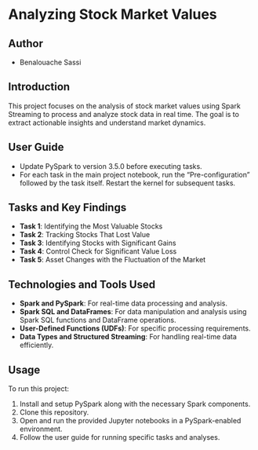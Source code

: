 
# Analyzing Stock Market Values

## Author
- Benalouache Sassi

## Introduction
This project focuses on the analysis of stock market values using Spark Streaming to process and analyze stock data in real time. The goal is to extract actionable insights and understand market dynamics.

## User Guide
- Update PySpark to version 3.5.0 before executing tasks.
- For each task in the main project notebook, run the “Pre-configuration” followed by the task itself. Restart the kernel for subsequent tasks.

## Tasks and Key Findings
- **Task 1**: Identifying the Most Valuable Stocks
- **Task 2**: Tracking Stocks That Lost Value
- **Task 3**: Identifying Stocks with Significant Gains
- **Task 4**: Control Check for Significant Value Loss
- **Task 5**: Asset Changes with the Fluctuation of the Market

## Technologies and Tools Used
- **Spark and PySpark**: For real-time data processing and analysis.
- **Spark SQL and DataFrames**: For data manipulation and analysis using Spark SQL functions and DataFrame operations.
- **User-Defined Functions (UDFs)**: For specific processing requirements.
- **Data Types and Structured Streaming**: For handling real-time data efficiently.

## Usage
To run this project:
1. Install and setup PySpark along with the necessary Spark components.
2. Clone this repository.
3. Open and run the provided Jupyter notebooks in a PySpark-enabled environment.
4. Follow the user guide for running specific tasks and analyses.
